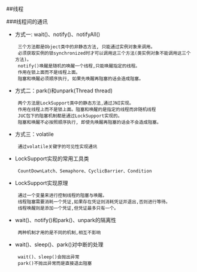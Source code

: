 ##线程

###线程间的通讯
 
 * 方式一: wait()、notify()、notifyAll()
        
        三个方法都是Object类中的非静态方法, 只能通过实例对象来调用。
        必须获取实例的锁synchronized时才可以调用这三个方法(类实例对象不能调用这三个方法)。
        notify()唤醒是随机的唤醒一个线程,只能唤醒指定的线程。
        作用在锁上面而不是线程上面。
        阻塞和唤醒必须顺序执行, 如果先唤醒再阻塞的话会造成阻塞。
        
 * 方式二：park()和unpark(Thread thread)
        
        两个方法是LockSupport类中的静态方法,通过JNI实现。
        作用在线程上而不是锁上面。阻塞和唤醒的是指定的线程而非随机线程
        JUC包下的阻塞机制都是通过LockSupport实现的。
        阻塞和唤醒不必按照顺序执行, 即使先唤醒再阻塞的话会不会造成阻塞。
 
 * 方式三：volatile
        
        通过volatile关键字的可见性实现通讯
        
 * LockSupport实现的常用工具类
        
        CountDownLatch、Semaphore、CyclicBarrier、Condition
        
 * LockSupport实现原理
        
        通过一个变量来进行控制线程的阻塞与唤醒。
        线程阻塞需要消耗一个凭证,如果存在凭证则消耗凭证并退出,否则进行等待。
        线程唤醒则是添加一个凭证,但凭证最多只有一个。
        
 * wait()、notify()和park()、unpark的隔离性
        
        两种机制才用的是不同的机制,相互不影响
 
 * wait()、sleep()、park()对中断的处理
        
        wait()、sleep()会抛出异常
        park()不抛出异常而是直接退出阻塞
        